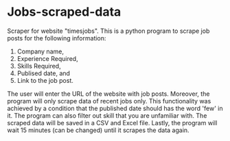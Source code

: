 # Jobs-scraped-data

Scraper for website "timesjobs".
This is a python program to scrape job posts for the following information:
1. Company name,
2. Experience Required,
3. Skills Required,
4. Publised date, and
5. Link to the job post.

The user will enter the URL of the website with job posts. Moreover, the program will only scrape data of recent jobs only. This functionality was achieved by a condition that the published date should has the word 'few' in it. The program can also filter out skill that you are unfamiliar with. The scraped data will be saved in a CSV and Excel file.
Lastly, the program will wait 15 minutes (can be changed) until it scrapes the data again. 
